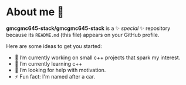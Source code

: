 # About me 👋


**gmcgmc645-stack/gmcgmc645-stack** is a ✨ _special_ ✨ repository because its `README.md` (this file) appears on your GitHub profile.

Here are some ideas to get you started:

- 🔭 I’m currently working on small c++ projects that spark my interest.
- 🌱 I’m currently learning c++
- 🤔 I’m looking for help with motivation.
- ⚡ Fun fact: I'm named after a car.

